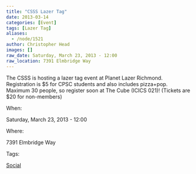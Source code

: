 ```yaml
---
title: "CSSS Lazer Tag"
date: 2013-03-14
categories: [Event]
tags: [Lazer Tag]
aliases:
  - /node/1521
author: Christopher Head
images: []
raw_date: Saturday, March 23, 2013 - 12:00
raw_location: 7391 Elmbridge Way
---
```


The CSSS is hosting a lazer tag event at Planet Lazer Richmond. Registration is $5 for CPSC students and also includes pizza+pop. Maximum 30 people, so register soon at The Cube (ICICS 021)! (Tickets are $20 for non-members)

When: 

Saturday, March 23, 2013 - 12:00

Where: 

7391 Elmbridge Way

Tags: 

[Social](/social)
